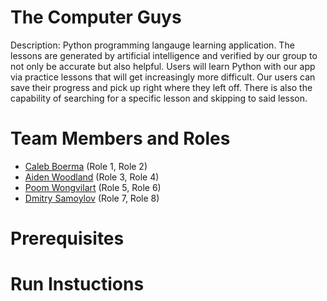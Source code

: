 # The Computer Guys

Description: Python programming langauge learning application. The lessons are generated by artificial intelligence and verified by our group to not only be accurate but also helpful. Users will learn Python with our app via practice lessons that will get increasingly more difficult. Our users can save their progress and pick up right where they left off. There is also the capability of searching for a specific lesson and skipping to said lesson.

# Team Members and Roles

* [Caleb Boerma](https://github.com/Calebb2202/CIS350-HW2-BOERMA) (Role 1, Role 2)
* [Aiden Woodland](https://github.com/awoodland02799-rgb/CIS350-HW2-Woodland) (Role 3, Role 4)
* [Poom Wongvilart](https://github.com/Derpyderp157/CIS350-HW2-Wongvilart.git) (Role 5, Role 6)
* [Dmitry Samoylov](https://github.com/brycesamoylov/CIS350-HW2-Samoylov) (Role 7, Role 8)

# Prerequisites

# Run Instuctions
